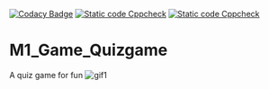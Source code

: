 [![Codacy Badge](https://app.codacy.com/project/badge/Grade/0f9bb7893f954250b48bf2b80543ee29)](https://www.codacy.com/gh/sukh-01/M1_Game_Quizgame/dashboard?utm_source=github.com&amp;utm_medium=referral&amp;utm_content=sukh-01/M1_Game_Quizgame&amp;utm_campaign=Badge_Grade)
[![Static code Cppcheck](https://github.com/sukh-01/M1_Game_Quizgame/actions/workflows/buildwindows.yml/badge.svg)](https://github.com/sukh-01/M1_Game_Quizgame/actions/workflows/buildwindows.yml)
[![Static code Cppcheck](https://github.com/sukh-01/M1_Game_Quizgame/actions/workflows/buildwindows.yml/badge.svg)](https://github.com/sukh-01/M1_Game_Quizgame/actions/workflows/buildwindows.yml)

# M1_Game_Quizgame
A quiz game for fun
![gif1](https://user-images.githubusercontent.com/77190311/143394635-a16fde70-b403-4c73-a248-4ecac879ac2b.gif)
